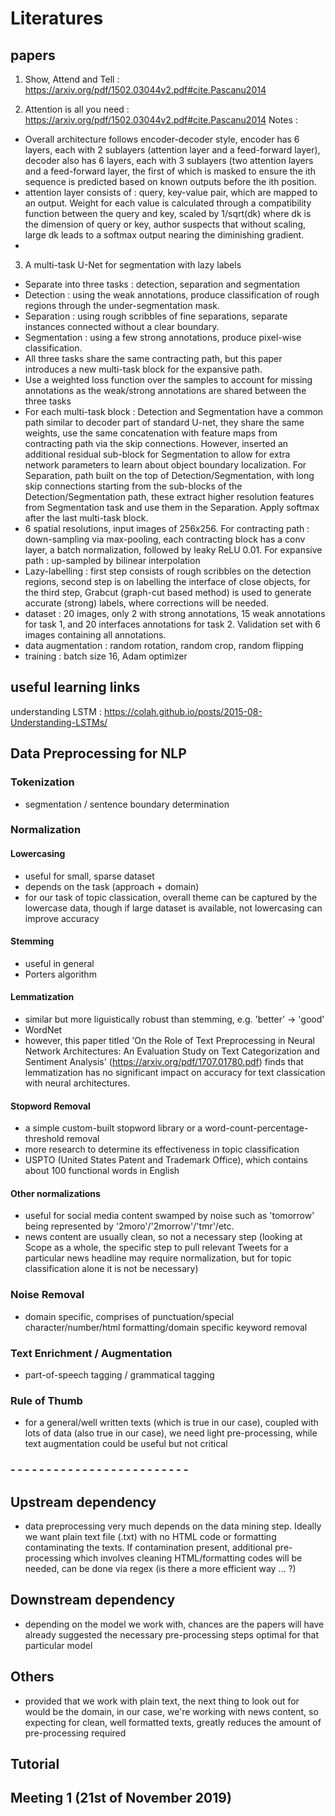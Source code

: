 # Literatures

## papers
1. Show, Attend and Tell : https://arxiv.org/pdf/1502.03044v2.pdf#cite.Pascanu2014

2. Attention is all you need : https://arxiv.org/pdf/1502.03044v2.pdf#cite.Pascanu2014
Notes : 
- Overall architecture follows encoder-decoder style, encoder has 6 layers, each with 2 sublayers (attention layer and a feed-forward layer), decoder also has 6 layers, each with 3 sublayers (two attention layers and a feed-forward layer, the first of which is masked to ensure the ith sequence is predicted based on known outputs before the ith position.
- attention layer consists of : query, key-value pair, which are mapped to an output. Weight for each value is calculated through a compatibility function between the query and key, scaled by 1/sqrt(dk) where dk is the dimension of query or key, author suspects that without scaling, large dk leads to a softmax output nearing the diminishing gradient.
-

3. A multi-task U-Net for segmentation with lazy labels
- Separate into three tasks : detection, separation and segmentation
- Detection : using the weak annotations, produce classification of rough regions through the under-segmentation mask.
- Separation : using rough scribbles of fine separations, separate instances connected without a clear boundary.
- Segmentation : using a few strong annotations, produce pixel-wise classification.
- All three tasks share the same contracting path, but this paper introduces a new multi-task block for the expansive path.
- Use a weighted loss function over the samples to account for missing annotations as the weak/strong annotations are shared between the three tasks
- For each multi-task block : Detection and Segmentation have a common path similar to decoder part of standard U-net, they share the same weights, use the same concatenation with feature maps from contracting path via the skip connections. However, inserted an additional residual sub-block for Segmentation to allow for extra network parameters to learn about object boundary localization. For Separation, path built on the top of Detection/Segmentation, with long skip connections starting from the sub-blocks of the Detection/Segmentation path, these extract higher resolution features from Segmentation task and use them in the Separation. Apply softmax after the last multi-task block.
- 6 spatial resolutions, input images of 256x256. For contracting path : down-sampling via max-pooling, each contracting block has a conv layer, a batch normalization, followed by leaky ReLU 0.01. For expansive path : up-sampled by bilinear interpolation
- Lazy-labelling : first step consists of rough scribbles on the detection regions, second step is on labelling the interface of close objects, for the third step, Grabcut (graph-cut based method) is used to generate accurate (strong) labels, where corrections will be needed.
- dataset : 20 images, only 2 with strong annotations, 15 weak annotations for task 1, and 20 interfaces annotations for task 2. Validation set with 6 images containing all annotations.
- data augmentation : random rotation, random crop, random flipping
- training : batch size 16, Adam optimizer

## useful learning links
understanding LSTM : https://colah.github.io/posts/2015-08-Understanding-LSTMs/

## Data Preprocessing for NLP

### Tokenization
- segmentation / sentence boundary determination 

### Normalization

#### Lowercasing 
- useful for small, sparse dataset
- depends on the task (approach + domain)
- for our task of topic classication, overall theme can be captured by the lowercase data, though if large dataset is available, not lowercasing can improve accuracy

#### Stemming
- useful in general
- Porters algorithm

#### Lemmatization
- similar but more liguistically robust than stemming, e.g. 'better' -> 'good'
- WordNet
- however, this paper titled 'On the Role of Text Preprocessing in Neural Network Architectures: An Evaluation Study on Text Categorization and Sentiment Analysis' (https://arxiv.org/pdf/1707.01780.pdf) finds that lemmatization has no significant impact on accuracy for text classication with neural architectures.

#### Stopword Removal
- a simple custom-built stopword library or a word-count-percentage-threshold removal
- more research to determine its effectiveness in topic classification
- USPTO (United States Patent and Trademark Office), which contains about 100 functional words in English

#### Other normalizations
- useful for social media content swamped by noise such as 'tomorrow' being represented by '2moro'/'2morrow'/'tmr'/etc.
- news content are usually clean, so not a necessary step (looking at Scope as a whole, the specific step to pull relevant Tweets for a particular news headline may require normalization, but for topic classification alone it is not be necessary)

### Noise Removal
- domain specific, comprises of punctuation/special character/number/html formatting/domain specific keyword removal

### Text Enrichment / Augmentation
- part-of-speech tagging / grammatical tagging

### Rule of Thumb
- for a general/well written texts (which is true in our case), coupled with lots of data (also true in our case), we need light pre-processing, while text augmentation could be useful but not critical

### - - - - - - - - - - - - - - - - - - - - - - - - -
## Upstream dependency
- data preprocessing very much depends on the data mining step. Ideally we want plain text file (.txt) with no HTML code or formatting contaminating the texts. If contamination present, additional pre-processing which involves cleaning HTML/formatting codes will be needed, can be done via regex (is there a more efficient way ... ?)
## Downstream dependency
- depending on the model we work with, chances are the papers will have already suggested the necessary pre-processing steps optimal for that particular model
## Others
- provided that we work with plain text, the next thing to look out for would be the domain, in our case, we're working with news content, so expecting for clean, well formatted texts, greatly reduces the amount of pre-processing required

## Tutorial

## Meeting 1 (21st of November 2019)
